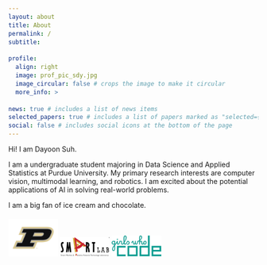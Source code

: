 ```yaml
---
layout: about
title: About
permalink: /
subtitle: 

profile:
  align: right
  image: prof_pic_sdy.jpg
  image_circular: false # crops the image to make it circular
  more_info: >

news: true # includes a list of news items
selected_papers: true # includes a list of papers marked as "selected={true}"
social: false # includes social icons at the bottom of the page
---
```




Hi! I am Dayoon Suh.

I am a undergraduate student majoring in Data Science and Applied Statistics at Purdue University. 
My primary research interests are computer vision, multimodal learning, and robotics. I am excited about the potential applications of AI in solving real-world problems.

I am a big fan of ice cream and chocolate. 

<!-- Affiliations Section -->
<div style="margin-top:20px;">
  <!-- <p>Affiliations:</p> -->
  <img src="assets/img/purdue.png" alt="Purdue University" style="width:100px; height:auto;">
  <img src="assets/img/smartlab.png" alt="Another Affiliation" style="width:100px; height:auto;">
  <img src="assets/img/gwc.png" alt="Another Affiliation" style="width:100px; height:auto;">
</div>

